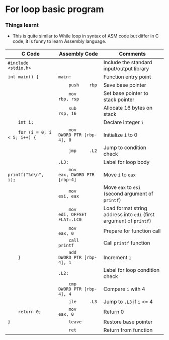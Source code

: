 # For loop basic program 

### Things learnt
  - This is quite similar to While loop in syntax of ASM code but differ in C code, it is funny to learn Assembly language.

| C Code | Assembly Code | Comments |
|--------|----------------|----------|
| `#include <stdio.h>` | | Include the standard input/output library |
| `int main() {` | `main:` | Function entry point |
| | `    push    rbp` | Save base pointer |
| | `    mov     rbp, rsp` | Set base pointer to stack pointer |
| | `    sub     rsp, 16` | Allocate 16 bytes on stack |
| `    int i;` | | Declare integer `i` |
| `    for (i = 0; i < 5; i++) {` | `    mov     DWORD PTR [rbp-4], 0` | Initialize `i` to 0 |
| | `    jmp     .L2` | Jump to condition check |
| | `.L3:` | Label for loop body |
| `        printf("%d\n", i);` | `    mov     eax, DWORD PTR [rbp-4]` | Move `i` to `eax` |
| | `    mov     esi, eax` | Move `eax` to `esi` (second argument of `printf`) |
| | `    mov     edi, OFFSET FLAT:.LC0` | Load format string address into `edi` (first argument of `printf`) |
| | `    mov     eax, 0` | Prepare for function call |
| | `    call    printf` | Call `printf` function |
| `    }` | `    add     DWORD PTR [rbp-4], 1` | Increment `i` |
| | `.L2:` | Label for loop condition check |
| | `    cmp     DWORD PTR [rbp-4], 4` | Compare `i` with 4 |
| | `    jle     .L3` | Jump to `.L3` if `i` <= 4 |
| `    return 0;` | `    mov     eax, 0` | Return 0 |
| `}` | `    leave` | Restore base pointer |
| | `    ret` | Return from function |
